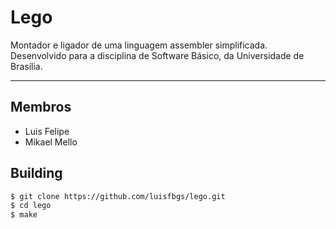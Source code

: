 # Lego

Montador e ligador de uma linguagem assembler simplificada. Desenvolvido para a disciplina de Software Básico, da Universidade de Brasília.

---

## Membros
 * Luis Felipe
 * Mikael Mello

## Building

```bash
$ git clone https://github.com/luisfbgs/lego.git
$ cd lego
$ make
```
